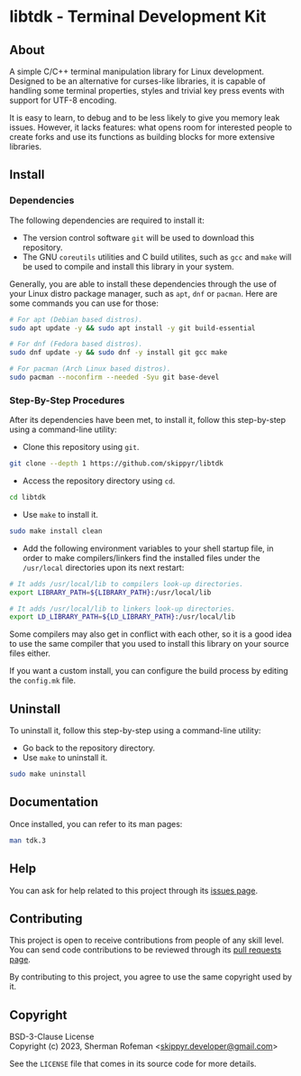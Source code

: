 # libtdk - Terminal Development Kit

## About

A simple C/C++ terminal manipulation library for Linux development. Designed to
be an alternative for curses-like libraries, it is capable of handling some
terminal properties, styles and trivial key press events with support for UTF-8
encoding.

It is easy to learn, to debug and to be less likely to give you memory leak
issues. However, it lacks features: what opens room for interested people to
create forks and use its functions as building blocks for more extensive
libraries.

## Install

### Dependencies

The following dependencies are required to install it:

- The version control software `git` will be used to download this repository.
- The GNU `coreutils` utilities and C build utilites, such as `gcc` and `make`
  will be used to compile and install this library in your system.

Generally, you are able to install these dependencies through the use of your
Linux distro package manager, such as `apt`, `dnf` or `pacman`. Here are some
commands you can use for those:

```sh
# For apt (Debian based distros).
sudo apt update -y && sudo apt install -y git build-essential

# For dnf (Fedora based distros).
sudo dnf update -y && sudo dnf -y install git gcc make

# For pacman (Arch Linux based distros).
sudo pacman --noconfirm --needed -Syu git base-devel
```

### Step-By-Step Procedures

After its dependencies have been met, to install it, follow this step-by-step
using a command-line utility:

- Clone this repository using `git`.

```sh
git clone --depth 1 https://github.com/skippyr/libtdk
```

- Access the repository directory using `cd`.

```sh
cd libtdk
```

- Use `make` to install it.

```sh
sudo make install clean
```

- Add the following environment variables to your shell startup file, in order
  to make compilers/linkers find the installed files under the `/usr/local`
  directories upon its next restart:

```sh
# It adds /usr/local/lib to compilers look-up directories.
export LIBRARY_PATH=${LIBRARY_PATH}:/usr/local/lib

# It adds /usr/local/lib to linkers look-up directories.
export LD_LIBRARY_PATH=${LD_LIBRARY_PATH}:/usr/local/lib
```

Some compilers may also get in conflict with each other, so it is a good idea to
use the same compiler that you used to install this library on your source files
either.

If you want a custom install, you can configure the build process by editing the
`config.mk` file.

## Uninstall

To uninstall it, follow this step-by-step using a command-line utility:

- Go back to the repository directory.
- Use `make` to uninstall it.

```sh
sudo make uninstall
```

## Documentation

Once installed, you can refer to its man pages:

```sh
man tdk.3
```

## Help

You can ask for help related to this project through its [issues page](https://github.com/skippyr/libtdk/issues).

## Contributing

This project is open to receive contributions from people of any skill level.
You can send code contributions to be reviewed through its [pull requests page](https://github.com/skippyr/libtdk/pulls).

By contributing to this project, you agree to use the same copyright used by it.

## Copyright

BSD-3-Clause License\
Copyright (c) 2023, Sherman Rofeman \<skippyr.developer@gmail.com\>

See the `LICENSE` file that comes in its source code for more details.
